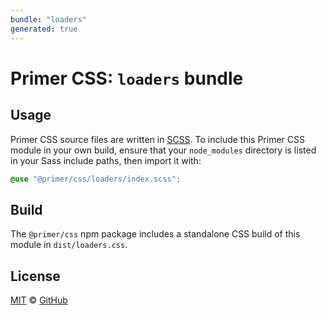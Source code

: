 ```yaml
---
bundle: "loaders"
generated: true
---
```


# Primer CSS: `loaders` bundle

## Usage

Primer CSS source files are written in [SCSS]. To include this Primer CSS module in your own build, ensure that your `node_modules` directory is listed in your Sass include paths, then import it with:

```scss
@use "@primer/css/loaders/index.scss";
```

## Build

The `@primer/css` npm package includes a standalone CSS build of this module in `dist/loaders.css`.

## License

[MIT](https://github.com/primer/css/blob/main/LICENSE) &copy; [GitHub](https://github.com/)


[scss]: https://sass-lang.com/documentation/syntax#scss
